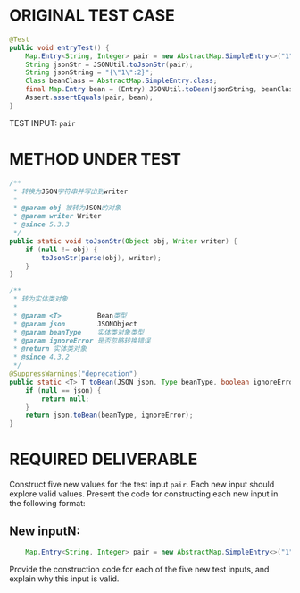 # ORIGINAL TEST CASE
```java
@Test
public void entryTest() {
    Map.Entry<String, Integer> pair = new AbstractMap.SimpleEntry<>("1", 2);
    String jsonStr = JSONUtil.toJsonStr(pair);
    String jsonString = "{\"1\":2}";
    Class beanClass = AbstractMap.SimpleEntry.class;
    final Map.Entry bean = (Entry) JSONUtil.toBean(jsonString, beanClass);
    Assert.assertEquals(pair, bean);
}

```
TEST INPUT: `pair`


# METHOD UNDER TEST
```java
/**
 * 转换为JSON字符串并写出到writer
 *
 * @param obj 被转为JSON的对象
 * @param writer Writer
 * @since 5.3.3
 */
public static void toJsonStr(Object obj, Writer writer) {
    if (null != obj) {
        toJsonStr(parse(obj), writer);
    }
}

/**
 * 转为实体类对象
 *
 * @param <T>         Bean类型
 * @param json        JSONObject
 * @param beanType    实体类对象类型
 * @param ignoreError 是否忽略转换错误
 * @return 实体类对象
 * @since 4.3.2
 */
@SuppressWarnings("deprecation")
public static <T> T toBean(JSON json, Type beanType, boolean ignoreError) {
    if (null == json) {
        return null;
    }
    return json.toBean(beanType, ignoreError);
}

```


# REQUIRED DELIVERABLE
Construct five new values for the test input `pair`. Each new input should explore valid values. Present the code for constructing each new input in the following format:
## New inputN:
```java
    Map.Entry<String, Integer> pair = new AbstractMap.SimpleEntry<>("1", 2);
```

Provide the construction code for each of the five new test inputs, and explain why this input is valid. 